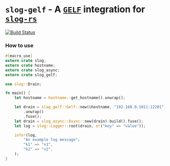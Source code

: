 # `slog-gelf` - A [`GELF`][gelf] integration for [`slog-rs`][slog-rs]
[![Build Status](https://travis-ci.org/lancastr/slog-gelf.svg?branch=master)](https://travis-ci.org/lancastr/slog-gelf)

### How to use

```rust
#[macro_use]
extern crate slog;
extern crate hostname;
extern crate slog_async;
extern crate slog_gelf;

use slog::Drain;

fn main() {
    let hostname = hostname::get_hostname().unwrap();

    let drain = slog_gelf::Gelf::new(&hostname, "192.168.0.1011:12201")
        .unwrap()
        .fuse();
    let drain = slog_async::Async::new(drain).build().fuse();
    let log = slog::Logger::root(drain, o!("key" => "value"));

    info!(log,
        "An example log message";
        "k1" => "v1",
        "k2" => "v2",
    );
}

```
[gelf]: http://docs.graylog.org/en/3.0/pages/gelf.html
[slog-rs]: //github.com/slog-rs/slog
